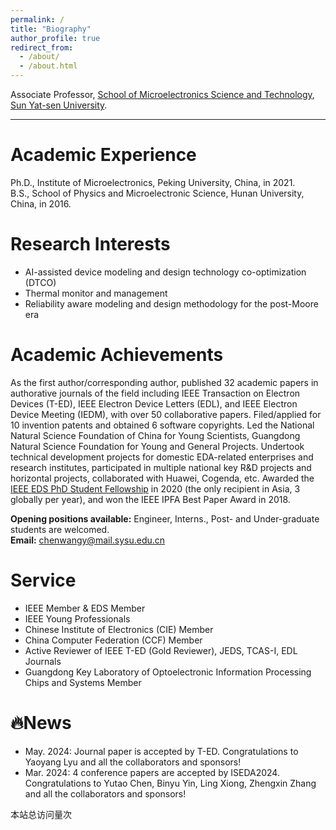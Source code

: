 ```yaml
---
permalink: /
title: "Biography"
author_profile: true
redirect_from: 
  - /about/
  - /about.html
---
```

Associate Professor, [School of Microelectronics Science and Technology](https://mst.sysu.edu.cn/), [Sun Yat-sen University](https://www.sysu.edu.cn/).

------

Academic Experience
======
Ph.D., Institute of Microelectronics, Peking University, China, in 2021.  
B.S., School of Physics and Microelectronic Science, Hunan University, China, in 2016.

Research Interests
======
+ AI-assisted device modeling and design technology co-optimization (DTCO)  
+ Thermal monitor and management  
+ Reliability aware modeling and design methodology for the post-Moore era  

Academic Achievements
======
As the first author/corresponding author, published 32 academic papers in authorative journals of the field including IEEE Transaction on Electron Devices (T-ED), IEEE Electron Device Letters (EDL), and IEEE Electron Device Meeting (IEDM), with over 50 collaborative papers. Filed/applied for 10 invention patents and obtained 6 software copyrights. Led the National Natural Science Foundation of China for Young Scientists, Guangdong Natural Science Foundation for Young and General Projects. Undertook technical development projects for domestic EDA-related enterprises and research institutes, participated in multiple national key R&D projects and horizontal projects, collaborated with Huawei, Cogenda, etc. Awarded the [IEEE EDS PhD Student Fellowship](https://eds.ieee.org/education/student-fellowships/phd-student-fellowship) in 2020  (the only recipient in Asia, 3 globally per year), and won the IEEE IPFA Best Paper Award in 2018.  

**Opening positions available:** Engineer, Interns., Post- and Under-graduate students are welcomed.  
**Email:** chenwangy@mail.sysu.edu.cn  

Service
======
+ IEEE Member & EDS Member
+ IEEE Young Professionals
+ Chinese Institute of Electronics (CIE) Member
+ China Computer Federation (CCF) Member
+ Active Reviewer of IEEE T-ED (Gold Reviewer), JEDS, TCAS-I, EDL Journals
+ Guangdong Key Laboratory of Optoelectronic Information Processing Chips and Systems Member

🔥News
======
+ May. 2024: Journal paper is accepted by T-ED. Congratulations to Yaoyang Lyu and all the collaborators and sponsors!
+ Mar. 2024: 4 conference papers are accepted by ISEDA2024. Congratulations to Yutao Chen, Binyu Yin, Ling Xiong, Zhengxin Zhang and all the collaborators and sponsors!

<script async src="//busuanzi.ibruce.info/busuanzi/2.3/busuanzi.pure.mini.js"></script>
<span id="busuanzi_container_site_pv">本站总访问量<span id="busuanzi_value_site_pv"></span>次</span>
